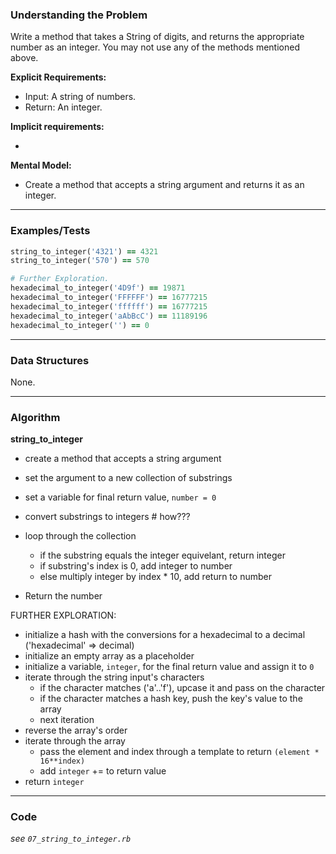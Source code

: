 ### Understanding the Problem
Write a method that takes a String of digits, and returns the appropriate number as an integer. You may not use any of the methods mentioned above.

**Explicit Requirements:**

- Input: A string of numbers.
- Return: An integer.

**Implicit requirements:**

- 

**Mental Model:**

- Create a method that accepts a string argument and returns it as an integer.

---
### Examples/Tests
```ruby
string_to_integer('4321') == 4321
string_to_integer('570') == 570

# Further Exploration.
hexadecimal_to_integer('4D9f') == 19871
hexadecimal_to_integer('FFFFFF') == 16777215
hexadecimal_to_integer('ffffff') == 16777215
hexadecimal_to_integer('aAbBcC') == 11189196
hexadecimal_to_integer('') == 0
```
---
### Data Structures
None.

---
### Algorithm
**string_to_integer**
- create a method that accepts a string argument
- set the argument to a new collection of substrings
- set a variable for final return value, `number = 0`
- convert substrings to integers # how???
- loop through the collection
  - if the substring equals the integer equivelant, return integer
  - if substring's index is 0, add integer to number
  - else multiply integer by index * 10, add return to number

- Return the number

FURTHER EXPLORATION:
- initialize a hash with the conversions for a hexadecimal to a decimal ('hexadecimal' => decimal)
- initialize an empty array as a placeholder
- initialize a variable, `integer`, for the final return value and assign it to `0`
- iterate through the string input's characters
  - if the character matches ('a'..'f'), upcase it and pass on the character
  - if the character matches a hash key, push the key's value to the array
  - next iteration
- reverse the array's order
- iterate through the array
  - pass the element and index through a template to return `(element * 16**index)`
  - add `integer` += to return value
- return `integer`

---
### Code
*see `07_string_to_integer.rb`*
